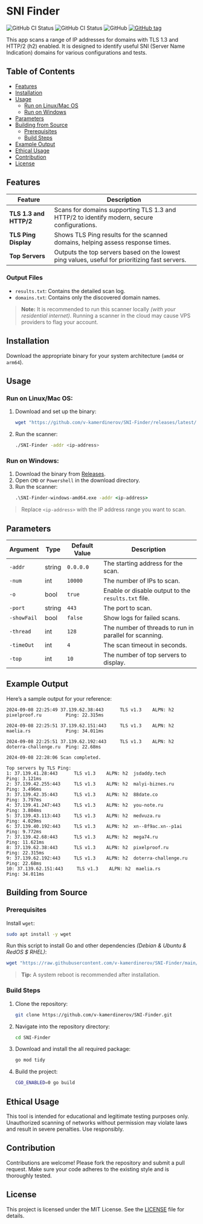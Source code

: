 
# SNI Finder

![GitHub CI Status](https://github.com/v-kamerdinerov/SNI-Finder/actions/workflows/lint.yml/badge.svg)
![GitHub CI Status](https://github.com/v-kamerdinerov/SNI-Finder/actions/workflows/release.yml/badge.svg)
![GitHub](https://img.shields.io/github/license/v-kamerdinerov/SNI-Finder)
[![GitHub tag](https://img.shields.io/github/tag/v-kamerdinerov/SNI-Finder.svg)](https://github.com/v-kamerdinerov/SNI-Finder/tags)

This app scans a range of IP addresses for domains with TLS 1.3 and HTTP/2 (h2) enabled. It is designed to identify useful SNI (Server Name Indication) domains for various configurations and tests.

## Table of Contents
- [Features](#features)
- [Installation](#installation)
- [Usage](#usage)
  - [Run on Linux/Mac OS](#run-on-linuxmac-os)
  - [Run on Windows](#run-on-windows)
- [Parameters](#parameters)
- [Building from Source](#building-from-source)
  - [Prerequisites](#prerequisites)
  - [Build Steps](#build-steps)
- [Example Output](#example-output)
- [Ethical Usage](#ethical-usage)
- [Contribution](#contribution)
- [License](#license)

## Features

| Feature             | Description                                              |
|---------------------|----------------------------------------------------------|
| **TLS 1.3 and HTTP/2** | Scans for domains supporting TLS 1.3 and HTTP/2 to identify modern, secure configurations. |
| **TLS Ping Display** | Shows TLS Ping results for the scanned domains, helping assess response times. |
| **Top Servers**     | Outputs the top servers based on the lowest ping values, useful for prioritizing fast servers. |

### Output Files
- `results.txt`: Contains the detailed scan log.
- `domains.txt`: Contains only the discovered domain names.

> **Note:** It is recommended to run this scanner locally _(with your residential internet)_. Running a scanner in the cloud may cause VPS providers to flag your account.

## Installation

Download the appropriate binary for your system architecture (`amd64` or `arm64`).

## Usage

### Run on Linux/Mac OS:

1. Download and set up the binary:
    ```bash
    wget "https://github.com/v-kamerdinerov/SNI-Finder/releases/latest/download/SNI-Finder-$(uname -s | tr A-Z a-z)-amd64" -O SNI-Finder && chmod +x SNI-Finder
    ```
2. Run the scanner:
    ```bash
    ./SNI-Finder -addr <ip-address>
    ```

### Run on Windows:

1. Download the binary from [Releases](https://github.com/v-kamerdinerov/SNI-Finder/releases/latest).
2. Open `CMD` or `Powershell` in the download directory.
3. Run the scanner:
    ```cmd
    .\SNI-Finder-windows-amd64.exe -addr <ip-address>
    ```

> Replace `<ip-address>` with the IP address range you want to scan.

## Parameters

| Argument    | Type   | Default Value | Description                                            |
|-------------|--------|---------------|--------------------------------------------------------|
| `-addr`     | string | `0.0.0.0`     | The starting address for the scan.                     |
| `-num`      | int    | `10000`       | The number of IPs to scan.                             |
| `-o`        | bool   | `true`        | Enable or disable output to the `results.txt` file.    |
| `-port`     | string | `443`         | The port to scan.                                      |
| `-showFail` | bool   | `false`       | Show logs for failed scans.                            |
| `-thread`   | int    | `128`         | The number of threads to run in parallel for scanning. |
| `-timeOut`  | int    | `4`           | The scan timeout in seconds.                           |
| `-top`      | int    | `10`          | The number of top servers to display.                  |

## Example Output

Here’s a sample output for your reference:

```
2024-09-08 22:25:49 37.139.62.38:443      TLS v1.3    ALPN: h2  pixelproof.ru         Ping: 22.315ms                      

2024-09-08 22:25:51 37.139.62.151:443     TLS v1.3    ALPN: h2  maelia.rs             Ping: 34.011ms                      

2024-09-08 22:25:51 37.139.62.192:443     TLS v1.3    ALPN: h2  doterra-challenge.ru  Ping: 22.68ms                       

2024-09-08 22:28:06 Scan completed.

Top servers by TLS Ping:
1: 37.139.41.28:443      TLS v1.3    ALPN: h2  jsdaddy.tech          Ping: 3.121ms                       
2: 37.139.42.255:443     TLS v1.3    ALPN: h2  malyi-biznes.ru       Ping: 3.496ms                       
3: 37.139.42.35:443      TLS v1.3    ALPN: h2  88date.co             Ping: 3.797ms                       
4: 37.139.41.247:443     TLS v1.3    ALPN: h2  you-note.ru           Ping: 3.804ms                       
5: 37.139.43.113:443     TLS v1.3    ALPN: h2  medvuza.ru            Ping: 4.029ms                       
6: 37.139.40.192:443     TLS v1.3    ALPN: h2  xn--8f9ac.xn--p1ai    Ping: 9.772ms                       
7: 37.139.42.68:443      TLS v1.3    ALPN: h2  mega74.ru             Ping: 11.621ms                      
8: 37.139.62.38:443      TLS v1.3    ALPN: h2  pixelproof.ru         Ping: 22.315ms                      
9: 37.139.62.192:443     TLS v1.3    ALPN: h2  doterra-challenge.ru  Ping: 22.68ms                       
10: 37.139.62.151:443     TLS v1.3    ALPN: h2  maelia.rs             Ping: 34.011ms
```

## Building from Source

### Prerequisites

Install `wget`:
```bash
sudo apt install -y wget
```

Run this script to install Go and other dependencies _(Debian & Ubuntu & RedOS $ RHEL)_:
```bash
wget "https://raw.githubusercontent.com/v-kamerdinerov/SNI-Finder/main/install-go.sh" -O install-go.sh && chmod +x install-go.sh && bash install-go.sh
```
> **Tip:** A system reboot is recommended after installation.

### Build Steps

1. Clone the repository:
    ```bash
    git clone https://github.com/v-kamerdinerov/SNI-Finder.git 
    ```
2. Navigate into the repository directory:
    ```bash
    cd SNI-Finder 
    ```
3. Download and install the all required package:
    ```bash
    go mod tidy
    ```
4. Build the project:
    ```bash
    CGO_ENABLED=0 go build
    ```

## Ethical Usage

This tool is intended for educational and legitimate testing purposes only. Unauthorized scanning of networks without permission may violate laws and result in severe penalties. Use responsibly.

## Contribution

Contributions are welcome! Please fork the repository and submit a pull request. Make sure your code adheres to the existing style and is thoroughly tested.

## License

This project is licensed under the MIT License. See the [LICENSE](LICENSE) file for details.
